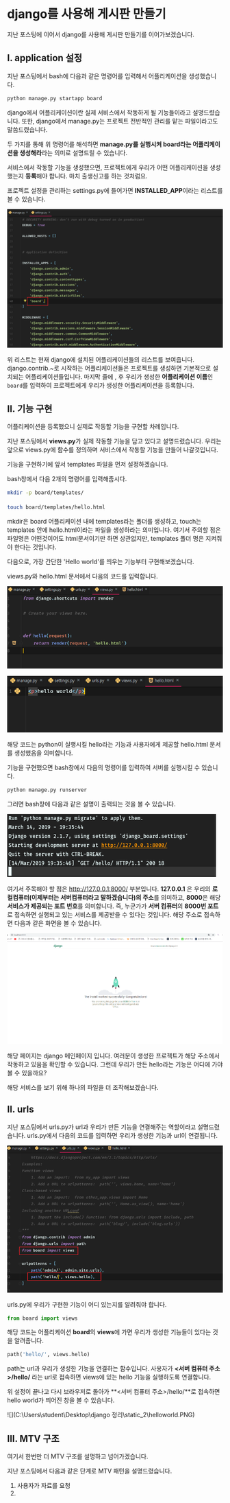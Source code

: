 # django를 사용해 게시판 만들기

지난 포스팅에 이어서 django를 사용해 게시판 만들기를 이어가보겠습니다.



## I. application 설정

지난 포스팅에서 bash에 다음과 같은 명령어를 입력해서 어플리케이션을 생성했습니다.

```bash
python manage.py startapp board
```

django에서 어플리케이션이란 실제 서비스에서 작동하게 될 기능들이라고 설명드렸습니다. 또한, django에서 manage.py는 프로젝트 전반적인 관리를 맡는 파일이라고도 말씀드렸습니다.

두 가지를 통해 위 명령어를 해석하면 **manage.py를 실행시켜 board라는 어플리케이션을 생성해라**라는 의미로 설명드릴 수 있습니다.



서비스에서 작동할 기능을 생성했으면, 프로젝트에게 우리가 어떤 어플리케이션을 생성했는지 **등록**해야 합니다. 마치 출생신고를 하는 것처럼요.

프로젝트 설정을 관리하는 settings.py에 들어가면 **INSTALLED_APP**이라는 리스트를 볼 수 있습니다.

![](./static_2\newapp.png)

위 리스트는 현재 django에 설치된 어플리케이션들의 리스트를 보여줍니다. django.contrib.~로 시작하는 어플리케이션들은 프로젝트를 생성하면 기본적으로 설치되는 어플리케이션들입니다. 마지막 줄에 , 후 우리가 생성한 **어플리케이션 이름**인 `board`를 입력하여 프로젝트에게 우리가 생성한 어플리케이션을 등록합니다.





## II. 기능 구현

어플리케이션을 등록했으니 실제로 작동할 기능을 구현할 차례입니다.

지난 포스팅에서 **views.py**가 실제 작동할 기능을 담고 있다고 설명드렸습니다. 우리는 앞으로 views.py에 함수를 정의하며 서비스에서 작동할 기능을 만들어 나갈것입니다.

기능을 구현하기에 앞서 templates 파일을 먼저 설정하겠습니다.

bash창에서 다음 2개의 명령어를 입력해줍시다.

```bash
mkdir -p board/templates/

touch board/templates/hello.html
```

mkdir은 board 어플리케이션 내에 templates라는 폴더를 생성하고, touch는 templates 안에 hello.html이라는 파일을 생성하라는 의미입니다. 여기서 주의할 점은 파일명은 어떤것이어도 html문서이기만 하면 상관없지만, templates 폴더 명은 지켜줘야 한다는 것입니다.



다음으로, 가장 간단한 'Hello world'를 띄우는 기능부터 구현해보겠습니다.

views.py와 hello.html 문서에서 다음의 코드를 입력합니다.

![](./static_2\viewshello.PNG)

![](./static_2\tempehello.PNG)

해당 코드는 python이 실행시킬 hello라는 기능과 사용자에게 제공할 hello.html 문서를 생성했음을 의미합니다.



기능을 구현했으면 bash창에서 다음의 명령어를 입력하여 서버를 실행시킬 수 있습니다.

```bash
python manage.py runserver
```

그러면 bash창에 다음과 같은 설명이 출력되는 것을 볼 수 있습니다.

![](./static_2\runserver.PNG)

여기서 주목해야 할 점은 http://127.0.0.1:8000/ 부분입니다. **127.0.0.1** 은 우리의 **로컬컴퓨터(이제부터는 서버컴퓨터라고 말하겠습니다)의 주소**를 의미하고, **8000**은 해당 **서비스가 제공되는 포트 번호**를 의미합니다. 즉, 누군가가 **서버 컴퓨터**의 **8000번 포트**로 접속하면 실행되고 있는 서비스를 제공받을 수 있다는 것입니다. 해당 주소로 접속하면 다음과 같은 화면을 볼 수 있습니다.

![](./static_2\djangomain.PNG)

해당 페이지는 django 메인페이지 입니다. 여러분이 생성한 프로젝트가 해당 주소에서 작동하고 있음을 확인할 수 있습니다. 그런데 우리가 만든 hello라는 기능은 어디에 가야 볼 수 있을까요?

해당 서비스를 보기 위해 하나의 파일을 더 조작해보겠습니다.



## II. urls

지난 포스팅에서 urls.py가 url과 우리가 만든 기능을 연결해주는 역할이라고 설명드렸습니다. urls.py에서 다음의 코드를 입력하면 우리가 생성한 기능과 url이 연결됩니다.

![](./static_2\urlhello.PNG)

urls.py에 우리가 구현한 기능이 어디 있는지를 알려줘야 합니다.

```python
from board import views
```

해당 코드는 어플리케이션 **board**의 **views**에 가면 우리가 생성한 기능들이 있다는 것을 알려줍니다.

```python
path('hello/', views.hello)
```

path는 url과 우리가 생성한 기능을 연결하는 함수입니다. 사용자가 **\<서버 컴퓨터 주소>/hello/** 라는 url로 접속하면 views에 있는 hello 기능을 실행하도록 연결합니다.

위 설정이 끝나고 다시 브라우저로 돌아가  **\<서버 컴퓨터 주소>/hello/**로 접속하면 hello world가 띄어진 창을 볼 수 있습니다.

![](C:\Users\student\Desktop\django 정리\static_2\helloworld.PNG)

## III. MTV 구조

여기서 한번만 더 MTV 구조를 설명하고 넘어가겠습니다.

지난 포스팅에서 다음과 같은 단계로 MTV 패턴을 설명드렸습니다.

1. 사용자가 자료를 요청
2. 





